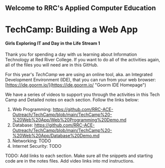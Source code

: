 ## Welcome to RRC's Applied Computer Education
# TechCamp: Building a Web App 
#### Girls Exploring IT and Day in the Life Stream 1
  
  
Thank you for spending a day with us learning about Information Technology at Red River College.
If you want to do all of the activities again, all of the files you will need are in this GitHub.

For this year's *TechCamp* we are using an online tool, aka. an Integrated Development Environment (IDE), that you can run from your web browser:
[https://ide.goorm.io/](https://ide.goorm.io/ "Goorm IDE Homepage")

We have a series of videos to support you through the activities in this Tech Camp and Detailed notes on each section. Follow the links below:
1. Web Programming: https://github.com/RRC-ACE-Outreach/TechCamp/blob/main/TechCamp%20-%20Web%20App/Web%20Programming%20Demo.md
1. Database: https://github.com/RRC-ACE-Outreach/TechCamp/blob/main/TechCamp%20-%20Web%20App/Database%20Demo.md
1. Networking: TODO
1. Internet Security: TODO


TODO: Add links to each section. Make sure all the snippets and starting code are in the notes files. Add video links into md instructions.
